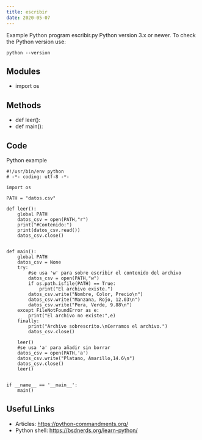 ```yaml
---
title: escribir
date: 2020-05-07
---
```

Example Python program escribir.py
Python version 3.x or newer.
To check the Python version use:

    python --version

## Modules

* import os

## Methods

* def leer():
* def main():

## Code

Python example

    #!/usr/bin/env python
    # -*- coding: utf-8 -*-
    
    import os
    
    PATH = "datos.csv"
    
    def leer():
        global PATH
        datos_csv = open(PATH,"r")
        print("#Contenido:")
        print(datos_csv.read())
        datos_csv.close()
    
    
    def main():
        global PATH
        datos_csv = None
        try:
            #se usa 'w' para sobre escribir el contenido del archivo
            datos_csv = open(PATH,"w")
            if os.path.isfile(PATH) == True:
                print("El archivo existe.")
            datos_csv.write("Nombre, Color, Precio\n")
            datos_csv.write("Manzana, Rojo, 12.03\n")
            datos_csv.write("Pera, Verde, 9.88\n")
        except FileNotFoundError as e:
            print("El archivo no existe:",e)
        finally:
            print("Archivo sobrescrito.\nCerramos el archivo.")
            datos_csv.close()
    
        leer()
        #se usa 'a' para añadir sin borrar
        datos_csv = open(PATH,'a')
        datos_csv.write("Platano, Amarillo,14.6\n")
        datos_csv.close()
        leer()
    
    
    if __name__ == '__main__':
        main()

## Useful Links

- Articles: https://python-commandments.org/
- Python shell: https://bsdnerds.org/learn-python/
